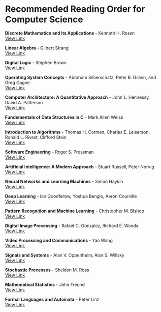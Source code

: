 # Recommended Reading Order for Computer Science

 **Discrete Mathematics and Its Applications** - Kenneth H. Rosen  
   [View Link](https://www.google.com/search?sca_esv=636d22f92f1d75c8&sxsrf=ADLYWIKOtAz9NDCaDE1VB8tqN514vztgGQ:1724845818386&q=**Discrete+Mathematics+and+Its+Applications**+-+Kenneth+H.+Rosen&udm=2&fbs=AEQNm0CvspUPonaF8UH5s_LBD3JPX4RSeMPt9v8oIaeGMh2T2PRrsfVPlQRxSTpQ4UUI6wf-btftA7khPDwTlJ0z0rLOpRNtAkEgQGJQqJlUc6SSHf-Iy9I2UZX47OMAQdKgz8THU8wwLzqsrWfoebO0uLvpQSCqSn02p81GB17VGOirTNgaLpAt75fK6QQ0d9yILmGs0XfoV7o_LoS9g0Rd8REGCqOmuQ&sa=X&ved=2ahUKEwjG_6-yz5eIAxVDafEDHTtcPNcQtKgLegQIDBAB&biw=1920&bih=929&dpr=1#vhid=G6NldJa6KgTDaM&vssid=mosaic)

 **Linear Algebra** - Gilbert Strang  
   [View Link](https://www.google.com/search?sca_esv=636d22f92f1d75c8&sxsrf=ADLYWIJ211RZm0vz38VYmWrkp7Y2UAUnEg:1724845928212&q=**Linear+Algebra**+-+Gilbert+Strang&udm=2&fbs=AEQNm0CFDpRHaDHkXm_YXueHTfHtrgIXUKlluACpCix4T5ZoUSz6e3GWv4zN_09JkP2cR-DwqD-ER1CSuTjXzdXNKT0Wma9mNyum3oWLzhs1xt8u5GJdCx58_F0ZS8HPQnKQz9WgsdJpThHV1BWzodOO8E_BatEjT0dIL3U5ECu78v7bqTooU6tI88M-Qrvjqh0VwmagWSscc3JaO_0BmvDToqXs55uEqQ&sa=X&ved=2ahUKEwiSmd_mz5eIAxXqRfEDHQMOIHkQtKgLegQIFBAB&biw=1920&bih=929&dpr=1#vhid=U5Gi5bI7IoFgzM&vssid=mosaic)

 **Digital Logic** - Stephen Brown  
   [View Link](https://www.google.com/search?sca_esv=636d22f92f1d75c8&sxsrf=ADLYWIIBBFxYKmGo373x5696RWbZW_Cifw:1724845875376&q=**Digital+Logic**+-+Stephen+Brown&udm=2&fbs=AEQNm0AeMNWKf4PpcKMI-eSa16lJoRPMIuyspCxWO6iZW9F1Nu5UXlEfGU2YX1CrW9Nmm9Q3JIJZUqyMsLxos5tPU_UnqJUBrgTTZdMQfghyy8PpT_cHSYt6LsMld2_XK7XZstHHUm7NbU1iDBvtcjuK_h_kqH6Dwz8lr4DOT4zoV4UNRTZJRLFWSjCZObIUJtMtWYlk3wsZc9KkGx3R7G_Sq--ZicncbQ&sa=X&ved=2ahUKEwivvcbNz5eIAxV9S_EDHbyWDh0QtKgLegQIEBAB&biw=1920&bih=929&dpr=1#vhid=TdYTkomK60k9hM&vssid=mosaic)

 **Operating System Concepts** - Abraham Silberschatz, Peter B. Galvin, and Greg Gagne  
   [View Link](https://www.google.com/search?sca_esv=ec3eb9fcd9e1b35d&sxsrf=ADLYWII3pkuH-drUbNFISCx_qD2JcMfXhg:1724845978604&q=**Operating+System+Concepts**+-+Abraham+Silberschatz,+Peter+B.+Galvin,+and+Greg+Gagne&udm=2&fbs=AEQNm0AeMNWKf4PpcKMI-eSa16lJoRPMIuyspCxWO6iZW9F1Nu5UXlEfGU2YX1CrW9Nmm9Q3JIJZUqyMsLxos5tPU_UnqJ9Yac9VVJRGWfC4j5Vo8iVdmp0yHcykFiMIS9jUiQbN_U_vVDhXuiv9WtRFP3w1xyEfuag4hZCMtDiWR5yvDhV6r1V8aWdr2pDV3Csi4oLpFhod-EYWrnzWwrB0T8SfNvjCyg&sa=X&ved=2ahUKEwjkhOP-z5eIAxWjRvEDHXsxBFkQtKgLegQIEhAB&biw=1920&bih=929&dpr=1#vhid=_EKYx5ev2FMqeM&vssid=mosaic)

 **Computer Architecture: A Quantitative Approach** - John L. Hennessy, David A. Patterson  
   [View Link](https://www.google.com/search?sca_esv=ec3eb9fcd9e1b35d&sxsrf=ADLYWIL8sERjUmUbwBKzSsv4zjsQ9GHvAg:1724846058953&q=**Computer+Architecture:+A+Quantitative+Approach**+-+John+L.+Hennessy,+David+A.+Patterson&udm=2&fbs=AEQNm0AeMNWKf4PpcKMI-eSa16lJoRPMIuyspCxWO6iZW9F1Nu5UXlEfGU2YX1CrW9Nmm9Q3JIJZUqyMsLxos5tPU_UnqJ9Yac9VVJRGWfC4j5Vo8iVdmp0yHcykFiMIS9jUiQbN_U_vVDhXuiv9WtRFP3w1xyEfuag4hZCMtDiWR5yvDhV6r1V8aWdr2pDV3Csi4oLpFhod-EYWrnzWwrB0T8SfNvjCyg&sa=X&ved=2ahUKEwieiIul0JeIAxUvS_EDHeCvHh0QtKgLegQIDBAB&biw=1920&bih=929&dpr=1#vhid=Z4rc6q33GRkOjM&vssid=mosaic)

 **Fundementals of Data Structures in C** - Mark Allen Weiss  
   [View Link](https://www.google.com/search?q=Data+Structures+and+Algorithm+Analysis+horrowits&sca_esv=ec3eb9fcd9e1b35d&udm=2&biw=1920&bih=929&sxsrf=ADLYWIJtOAuEdiuEKjdLQxBQeDsxadkTEw%3A1724846199325&ei=dxDPZrrDE76Txc8P8I3qoAY&ved=0ahUKEwj62oLo0JeIAxW-SfEDHfCGGmQQ4dUDCBE&uact=5&oq=Data+Structures+and+Algorithm+Analysis+horrowits&gs_lp=Egxnd3Mtd2l6LXNlcnAiMERhdGEgU3RydWN0dXJlcyBhbmQgQWxnb3JpdGhtIEFuYWx5c2lzIGhvcnJvd2l0c0jaMFDTBFiAK3ABeACQAQCYAcsCoAHCD6oBBzAuNi4zLjG4AQPIAQD4AQGYAgKgAvwBwgIEECMYJ8ICBhAAGAcYHsICBRAAGIAEmAMAiAYBkgcFMS4wLjGgB8EM&sclient=gws-wiz-serp#vhid=Gi3ms3SluxwyJM&vssid=mosaic)

 **Introduction to Algorithms** - Thomas H. Cormen, Charles E. Leiserson, Ronald L. Rivest, Clifford Stein  
   [View Link](https://www.google.com/search?sca_esv=ec3eb9fcd9e1b35d&sxsrf=ADLYWILRrUZITynvgvwATLFRg7VCWYFGOw:1724846271759&q=**Introduction+to+Algorithms**+-+Thomas+H.+Cormen,+Charles+E.+Leiserson,+Ronald+L.+Rivest,+Clifford+Stein&udm=2&fbs=AEQNm0CvspUPonaF8UH5s_LBD3JPX4RSeMPt9v8oIaeGMh2T2PRrsfVPlQRxSTpQ4UUI6wdh60Bm53mxaBz4ng0b7PV-YGWOXPAK2E9Fu6maaEHunFe-Lv1eJJxDdSALxR-M09Qh9CXBWYLj7NNa1XMlA5wJI97aOhuKdYGXYNGxCkZ7y6zNOduANGFikXVQ_cjECKSuFa__5qWTS5d0-Z-U5WgnRK_AMQ&sa=X&ved=2ahUKEwiQ1seK0ZeIAxUlQfEDHQV-FREQtKgLegQIEBAB&biw=1920&bih=929&dpr=1#vhid=STJiUEl6y_Wo7M&vssid=mosaic)

 **Software Engineering** - Roger S. Pressman  
   [View Link](https://www.google.com/search?sca_esv=ec3eb9fcd9e1b35d&sxsrf=ADLYWILCmgjfYwWGerBCn2X7fn5OTunLxw:1724846313180&q=**Software+Engineering**+-+Roger+S.+Pressman&udm=2&fbs=AEQNm0CFDpRHaDHkXm_YXueHTfHtrgIXUKlluACpCix4T5ZoUSz6e3GWv4zN_09JkP2cR-DwqD-ER1CSuTjXzdXNKT0Wma9mNyum3oWLzhs1xt8u5GJdCx58_F0ZS8HPQnKQz9WgsdJpThHV1BWzodOO8E_BatEjT0dIL3U5ECu78v7bqTooU6tI88M-Qrvjqh0VwmagWSscc3JaO_0BmvDToqXs55uEqQ&sa=X&ved=2ahUKEwiHvqee0ZeIAxVYcfEDHeCtF8QQtKgLegQIEBAB&biw=1920&bih=929&dpr=1#vhid=EYbFMzy8eAyRBM&vssid=mosaic)

 **Artificial Intelligence: A Modern Approach** - Stuart Russell, Peter Norvig  
   [View Link](https://www.google.com/search?sca_esv=ec3eb9fcd9e1b35d&sxsrf=ADLYWIK-invD8hMjuPqBHCXcn0y9LKRV_Q:1724846342092&q=**Artificial+Intelligence:+A+Modern+Approach**+-+Stuart+Russell,+Peter+Norvig&udm=2&fbs=AEQNm0CvspUPonaF8UH5s_LBD3JPX4RSeMPt9v8oIaeGMh2T2PRrsfVPlQRxSTpQ4UUI6wdh60Bm53mxaBz4ng0b7PV-YGWOXPAK2E9Fu6maaEHunFe-Lv1eJJxDdSALxR-M09Qh9CXBWYLj7NNa1XMlA5wJI97aOhuKdYGXYNGxCkZ7y6zNOduANGFikXVQ_cjECKSuFa__5qWTS5d0-Z-U5WgnRK_AMQ&sa=X&ved=2ahUKEwj3uoys0ZeIAxXxSvEDHcwoIXwQtKgLegQICxAB&biw=1920&bih=929&dpr=1#vhid=lUMOosMfvV7koM&vssid=mosaic)

 **Neural Networks and Learning Machines** - Simon Haykin  
    [View Link](https://www.google.com/search?sca_esv=ec3eb9fcd9e1b35d&sxsrf=ADLYWIJIhAxnPDnyo2w3Uwn4hdx1Gi6yBA:1724846436647&q=Neural+Networks+and+Learning+Machines**+-+Simon+Haykin&udm=2&fbs=AEQNm0CvspUPonaF8UH5s_LBD3JPX4RSeMPt9v8oIaeGMh2T2PRrsfVPlQRxSTpQ4UUI6wf-btftA7khPDwTlJ0z0rLOpRNtAkEgQGJQqJlUc6SSHf-Iy9I2UZX47OMAQdKgz8THU8wwLzqsrWfoebO0uLvpQSCqSn02p81GB17VGOirTNgaLpAt75fK6QQ0d9yILmGs0XfoV7o_LoS9g0Rd8REGCqOmuQ&sa=X&ved=2ahUKEwj8u5fZ0ZeIAxWXQvEDHQplOnUQtKgLegQICBAB&biw=1920&bih=929&dpr=1#vhid=nILK6B8weNQwjM&vssid=mosaic)

 **Deep Learning** - Ian Goodfellow, Yoshua Bengio, Aaron Courville  
    [View Link](https://www.google.com/search?sca_esv=ec3eb9fcd9e1b35d&sxsrf=ADLYWIIawKKAl0fRPgXWlm5zgWexZ4ppRQ:1724846462459&q=**Deep+Learning**+-+Ian+Goodfellow,+Yoshua+Bengio,+Aaron+Courville&udm=2&fbs=AEQNm0CvspUPonaF8UH5s_LBD3JPX4RSeMPt9v8oIaeGMh2T2PRrsfVPlQRxSTpQ4UUI6wdh60Bm53mxaBz4ng0b7PV-YGWOXPAK2E9Fu6maaEHunFe-Lv1eJJxDdSALxR-M09Qh9CXBWYLj7NNa1XMlA5wJI97aOhuKdYGXYNGxCkZ7y6zNOduANGFikXVQ_cjECKSuFa__5qWTS5d0-Z-U5WgnRK_AMQ&sa=X&ved=2ahUKEwiQiL_l0ZeIAxWTVfEDHQl4H8kQtKgLegQIChAB&biw=1920&bih=929&dpr=1#vhid=vCW6JQ5iToFH4M&vssid=mosaic)

 **Pattern Recognition and Machine Learning** - Christopher M. Bishop  
    [View Link](https://www.google.com/search?sca_esv=ec3eb9fcd9e1b35d&sxsrf=ADLYWIJ4X95wf5gRf3SuTaU70BsrV1Z66w:1724846493983&q=Pattern+Recognition+and+Machine+Learning**+-+Christopher+M.+Bishop&udm=2&fbs=AEQNm0CvspUPonaF8UH5s_LBD3JPX4RSeMPt9v8oIaeGMh2T2PRrsfVPlQRxSTpQ4UUI6wdh60Bm53mxaBz4ng0b7PV-YGWOXPAK2E9Fu6maaEHunFe-Lv1eJJxDdSALxR-M09Qh9CXBWYLj7NNa1XMlA5wJI97aOhuKdYGXYNGxCkZ7y6zNOduANGFikXVQ_cjECKSuFa__5qWTS5d0-Z-U5WgnRK_AMQ&sa=X&ved=2ahUKEwjIl8P00ZeIAxV4VPEDHclSG7QQtKgLegQIDhAB&biw=1920&bih=929&dpr=1#vhid=jpj2fVRcap9HJM&vssid=mosaic)

 **Digital Image Processing** - Rafael C. Gonzalez, Richard E. Woods  
    [View Link](https://www.google.com/search?sca_esv=ec3eb9fcd9e1b35d&sxsrf=ADLYWILLMqleCks9eAAPyGHQDKfDHZYriA:1724846512901&q=Digital+Image+Processing**+-+Rafael+C.+Gonzalez,+Richard+E.+Woods&udm=2&fbs=AEQNm0AeMNWKf4PpcKMI-eSa16lJoRPMIuyspCxWO6iZW9F1Ns6EVsgc0W_0xN47PHaanAEtg26fpfc9gg2y1-ZsywNNidIzOA0khSyMN51n7r3LlDC9M1NYStuTRDcBUYQ58dKt-Q6SigUS4Yne5yDHLg0vPBr98Nz98twIaNcnWiKaD4QuEh93Q53sB-UkWP9OcfO5KeatY98HR7cDW9ZTjFpZV7kJtA&sa=X&ved=2ahUKEwjo6cX90ZeIAxW3Z_EDHYuiOicQtKgLegQICRAB&biw=1920&bih=929&dpr=1#vhid=QZlOcLHBlb4qlM&vssid=mosaic)

 **Video Processing and Communications** - Yao Wang  
    [View Link](https://www.google.com/search?sca_esv=ec3eb9fcd9e1b35d&sxsrf=ADLYWIJ_y283H1QHuWHZfY4rH9553lfy6g:1724846536091&q=Video+Processing+and+Communications**+-+Yao+Wang&udm=2&fbs=AEQNm0AeMNWKf4PpcKMI-eSa16lJoRPMIuyspCxWO6iZW9F1Nu5UXlEfGU2YX1CrW9Nmm9Q3JIJZUqyMsLxos5tPU_UnqJUBrgTTZdMQfghyy8PpT_cHSYt6LsMld2_XK7XZstHHUm7NbU1iDBvtcjuK_h_kqH6Dwz8lr4DOT4zoV4UNRTZJRLFWSjCZObIUJtMtWYlk3wsZc9KkGx3R7G_Sq--ZicncbQ&sa=X&ved=2ahUKEwiSlM2I0peIAxVeSPEDHRwECK8QtKgLegQIDBAB&biw=1920&bih=929&dpr=1#vhid=ohilwGsa9COZ4M&vssid=mosaic)

 **Signals and Systems** - Alan V. Oppenheim, Alan S. Willsky  
    [View Link](https://www.google.com/search?sca_esv=ec3eb9fcd9e1b35d&sxsrf=ADLYWILvrRNhTotrq17yohtFJX-qUJkjvQ:1724846557743&q=Signals+and+Systems**+-+Alan+V.+Oppenheim,+Alan+S.+Willsky&udm=2&fbs=AEQNm0CFDpRHaDHkXm_YXueHTfHtrgIXUKlluACpCix4T5ZoUSz6e3GWv4zN_09JkP2cR-DwqD-ER1CSuTjXzdXNKT0Wma9mNyum3oWLzhs1xt8u5GJdCx58_F0ZS8HPQnKQz9WgsdJpThHV1BWzodOO8E_BatEjT0dIL3U5ECu78v7bqTooU6tI88M-Qrvjqh0VwmagWSscc3JaO_0BmvDToqXs55uEqQ&sa=X&ved=2ahUKEwjC6vaS0peIAxX7SvEDHRVmA0cQtKgLegQIExAB&biw=1920&bih=929&dpr=1#vhid=Ej704yXzZT2nEM&vssid=mosaic)

 **Stochastic Processes** - Sheldon M. Ross  
    [View Link](https://www.google.com/search?sca_esv=ec3eb9fcd9e1b35d&sxsrf=ADLYWIKzK7mjxwIqIW0vsxaqzJinvcQhvA:1724846585244&q=Stochastic+Processes**+-+Sheldon+M.+Ross&udm=2&fbs=AEQNm0CFDpRHaDHkXm_YXueHTfHtrgIXUKlluACpCix4T5ZoUSz6e3GWv4zN_09JkP2cR-DwqD-ER1CSuTjXzdXNKT0Wma9mNyum3oWLzhs1xt8u5GJdCx58_F0ZS8HPQnKQz9WgsdJpThHV1BWzodOO8E_BatEjT0dIL3U5ECu78v7bqTooU6tI88M-Qrvjqh0VwmagWSscc3JaO_0BmvDToqXs55uEqQ&sa=X&ved=2ahUKEwjNpIWg0peIAxVKSPEDHeTcEcYQtKgLegQIEBAB&biw=1920&bih=929&dpr=1#vhid=EIvTXMvMChgDAM&vssid=mosaic)

 **Mathematical Statistics** - John Freund  
    [View Link](https://www.google.com/search?sca_esv=ec3eb9fcd9e1b35d&sxsrf=ADLYWIIOiwy6LTa4l9kniyg8y9_lQw-03w:1724846629010&q=**Mathematical+Statistics**+-+John+Freund&udm=2&fbs=AEQNm0AeMNWKf4PpcKMI-eSa16lJoRPMIuyspCxWO6iZW9F1Nu5UXlEfGU2YX1CrW9Nmm9Q3JIJZUqyMsLxos5tPU_UnqJUBrgTTZdMQfghyy8PpT_cHSYt6LsMld2_XK7XZstHHUm7NbU1iDBvtcjuK_h_kqH6Dwz8lr4DOT4zoV4UNRTZJRLFWSjCZObIUJtMtWYlk3wsZc9KkGx3R7G_Sq--ZicncbQ&sa=X&ved=2ahUKEwjXyPS00peIAxUYRfEDHWofMwEQtKgLegQIDxAB&biw=1920&bih=929&dpr=1#vhid=YR6ynlAwJ6SlFM&vssid=mosaic)

 **Formal Languages and Automata** - Peter Linz  
    [View Link](https://www.google.com/search?sca_esv=ec3eb9fcd9e1b35d&sxsrf=ADLYWIImr0t7TosE1CmRVNHTwimDjvPWkQ:1724846658433&q=Formal+Languages+and+Automata**+-+Peter+Linz&udm=2&fbs=AEQNm0CFDpRHaDHkXm_YXueHTfHtrgIXUKlluACpCix4T5ZoUSz6e3GWv4zN_09JkP2cR-DwqD-ER1CSuTjXzdXNKT0Wma9mNyum3oWLzhs1xt8u5GJdCx58_F0ZS8HPQnKQz9WgsdJpThHV1BWzodOO8E_BatEjT0dIL3U5ECu78v7bqTooU6tI88M-Qrvjqh0VwmagWSscc3JaO_0BmvDToqXs55uEqQ&sa=X&ved=2ahUKEwiXrvjC0peIAxVfR_EDHfVkLj8QtKgLegQIBxAB&biw=1920&bih=929#vhid=IKJkFGznqb-A7M&vssid=mosaic)
